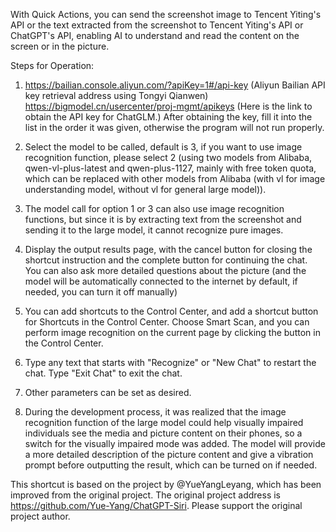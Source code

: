 With Quick Actions, you can send the screenshot image to Tencent Yiting's API or the text extracted from the screenshot to Tencent Yiting's API or ChatGPT's API, enabling AI to understand and read the content on the screen or in the picture. 

Steps for Operation:
1. https://bailian.console.aliyun.com/?apiKey=1#/api-key (Aliyun Bailian API key retrieval address using Tongyi Qianwen) https://bigmodel.cn/usercenter/proj-mgmt/apikeys
(Here is the link to obtain the API key for ChatGLM.)
After obtaining the key, fill it into the list in the order it was given, otherwise the program will not run properly.
 
2. Select the model to be called, default is 3, if you want to use image recognition function, please select 2 (using two models from Alibaba, qwen-vl-plus-latest and qwen-plus-1127, mainly with free token quota, which can be replaced with other models from Alibaba (with vl for image understanding model, without vl for general large model)).

3. The model call for option 1 or 3 can also use image recognition functions, but since it is by extracting text from the screenshot and sending it to the large model, it cannot recognize pure images.

4. Display the output results page, with the cancel button for closing the shortcut instruction and the complete button for continuing the chat. You can also ask more detailed questions about the picture (and the model will be automatically connected to the internet by default, if needed, you can turn it off manually)

5. You can add shortcuts to the Control Center, and add a shortcut button for Shortcuts in the Control Center. Choose Smart Scan, and you can perform image recognition on the current page by clicking the button in the Control Center.

6. Type any text that starts with "Recognize" or "New Chat" to restart the chat. Type "Exit Chat" to exit the chat.

7. Other parameters can be set as desired.

8. During the development process, it was realized that the image recognition function of the large model could help visually impaired individuals see the media and picture content on their phones, so a switch for the visually impaired mode was added. The model will provide a more detailed description of the picture content and give a vibration prompt before outputting the result, which can be turned on if needed.

This shortcut is based on the project by @YueYangLeyang, which has been improved from the original project. The original project address is https://github.com/Yue-Yang/ChatGPT-Siri. Please support the original project author.
